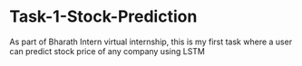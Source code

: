 # Task-1-Stock-Prediction
As part of Bharath Intern virtual internship, this is my first task where a user can predict stock price of any company using LSTM
